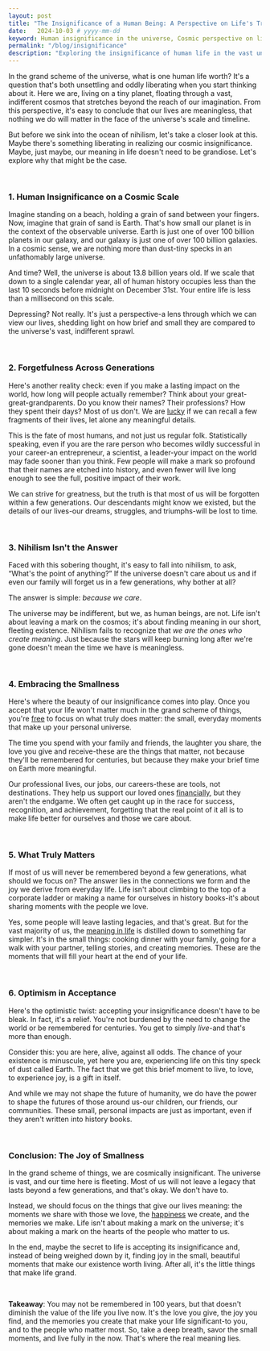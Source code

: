 ```yaml
---
layout: post
title: "The Insignificance of a Human Being: A Perspective on Life's True Meaning"
date:   2024-10-03 # yyyy-mm-dd
keyword: Human insignificance in the universe, Cosmic perspective on life, Nihilism vs optimism, Existential meaning of life
permalink: "/blog/insignificance"
description: "Exploring the insignificance of human life in the vast universe and finding profound meaning in small, everyday moments with loved ones."
---
```


In the grand scheme of the universe, what is one human life worth? It's a question that's both unsettling and oddly liberating when you start thinking about it. Here we are, living on a tiny planet, floating through a vast, indifferent cosmos that stretches beyond the reach of our imagination. From this perspective, it's easy to conclude that our lives are meaningless, that nothing we do will matter in the face of the universe's scale and timeline.

But before we sink into the ocean of nihilism, let's take a closer look at this. Maybe there's something liberating in realizing our cosmic insignificance. Maybe, just maybe, our meaning in life doesn't need to be grandiose. Let's explore why that might be the case.

<br/>

### **1. Human Insignificance on a Cosmic Scale**

Imagine standing on a beach, holding a grain of sand between your fingers. Now, imagine that grain of sand is Earth. That's how small our planet is in the context of the observable universe. Earth is just one of over 100 billion planets in our galaxy, and our galaxy is just one of over 100 billion galaxies. In a cosmic sense, we are nothing more than dust-tiny specks in an unfathomably large universe.

And time? Well, the universe is about 13.8 billion years old. If we scale that down to a single calendar year, all of human history occupies less than the last 10 seconds before midnight on December 31st. Your entire life is less than a millisecond on this scale.

Depressing? Not really. It's just a perspective-a lens through which we can view our lives, shedding light on how brief and small they are compared to the universe's vast, indifferent sprawl.

<br/>

### **2. Forgetfulness Across Generations**

Here's another reality check: even if you make a lasting impact on the world, how long will people actually remember? Think about your great-great-grandparents. Do you know their names? Their professions? How they spent their days? Most of us don't. We are <a href="https://prashantkikani.com/blog/luck" target="_blank">lucky</a> if we can recall a few fragments of their lives, let alone any meaningful details.

This is the fate of most humans, and not just us regular folk. Statistically speaking, even if you are the rare person who becomes wildly successful in your career-an entrepreneur, a scientist, a leader-your impact on the world may fade sooner than you think. Few people will make a mark so profound that their names are etched into history, and even fewer will live long enough to see the full, positive impact of their work.

We can strive for greatness, but the truth is that most of us will be forgotten within a few generations. Our descendants might know we existed, but the details of our lives-our dreams, struggles, and triumphs-will be lost to time.

<br/>

### **3. Nihilism Isn't the Answer**

Faced with this sobering thought, it's easy to fall into nihilism, to ask, “What's the point of anything?” If the universe doesn't care about us and if even our family will forget us in a few generations, why bother at all?

The answer is simple: *because we care*.

The universe may be indifferent, but we, as human beings, are not. Life isn't about leaving a mark on the cosmos; it's about finding meaning in our short, fleeting existence. Nihilism fails to recognize that *we are the ones who create meaning*. Just because the stars will keep burning long after we're gone doesn't mean the time we have is meaningless.

<br/>

### **4. Embracing the Smallness**

Here's where the beauty of our insignificance comes into play. Once you accept that your life won't matter much in the grand scheme of things, you're <a href="https://prashantkikani.com/blog/freedom" target="_blank">free</a> to focus on what truly does matter: the small, everyday moments that make up your personal universe.

The time you spend with your family and friends, the laughter you share, the love you give and receive-these are the things that matter, not because they'll be remembered for centuries, but because they make your brief time on Earth more meaningful. 

Our professional lives, our jobs, our careers-these are tools, not destinations. They help us support our loved ones <a href="https://prashantkikani.com/blog/money" target="_blank">financially</a>, but they aren't the endgame. We often get caught up in the race for success, recognition, and achievement, forgetting that the real point of it all is to make life better for ourselves and those we care about.

<br/>

### **5. What Truly Matters**

If most of us will never be remembered beyond a few generations, what should we focus on? The answer lies in the connections we form and the joy we derive from everyday life. Life isn't about climbing to the top of a corporate ladder or making a name for ourselves in history books-it's about sharing moments with the people we love.

Yes, some people will leave lasting legacies, and that's great. But for the vast majority of us, the <a href="https://prashantkikani.com/blog/meaning-of-life" target="_blank">meaning in life</a> is distilled down to something far simpler. It's in the small things: cooking dinner with your family, going for a walk with your partner, telling stories, and creating memories. These are the moments that will fill your heart at the end of your life.

<br/>

### **6. Optimism in Acceptance**

Here's the optimistic twist: accepting your insignificance doesn't have to be bleak. In fact, it's a relief. You're not burdened by the need to change the world or be remembered for centuries. You get to simply *live*-and that's more than enough.

Consider this: you are here, alive, against all odds. The chance of your existence is minuscule, yet here you are, experiencing life on this tiny speck of dust called Earth. The fact that we get this brief moment to live, to love, to experience joy, is a gift in itself.

And while we may not shape the future of humanity, we do have the power to shape the futures of those around us-our children, our friends, our communities. These small, personal impacts are just as important, even if they aren't written into history books.

<br/>

### **Conclusion: The Joy of Smallness**

In the grand scheme of things, we are cosmically insignificant. The universe is vast, and our time here is fleeting. Most of us will not leave a legacy that lasts beyond a few generations, and that's okay. We don't have to.

Instead, we should focus on the things that give our lives meaning: the moments we share with those we love, the <a href="https://prashantkikani.com/blog/happy-life" target="_blank">happiness</a> we create, and the memories we make. Life isn't about making a mark on the universe; it's about making a mark on the hearts of the people who matter to us.

In the end, maybe the secret to life is accepting its insignificance and, instead of being weighed down by it, finding joy in the small, beautiful moments that make our existence worth living. After all, it's the little things that make life grand.

<br/>

**Takeaway**: You may not be remembered in 100 years, but that doesn't diminish the value of the life you live now. It's the love you give, the joy you find, and the memories you create that make your life significant-to you, and to the people who matter most. So, take a deep breath, savor the small moments, and live fully in the now. That's where the real meaning lies.
